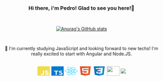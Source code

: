 <div align="center">
  
 ### Hi there, i'm Pedro! Glad to see you here!👋
  
</div>

<br>
 
<div align="center">
  
[![Anurag's GitHub stats](https://github-readme-stats.vercel.app/api?username=pedrorodriguesh&theme=vue-dark)](https://github.com/anuraghazra/github-readme-stats)
  
</div>

<br>

<div align="center">

🔭 I'm currently studying JavaScript and looking forward to new techs! I'm really excited to start with Angular and Node.JS.
  
</div>

<div style="display: inline_block" align="center"><br>
  <img align="center" alt="Rafa-Js" height="30" width="40" src="https://raw.githubusercontent.com/devicons/devicon/master/icons/javascript/javascript-plain.svg">
  <img align="center" alt="Rafa-Ts" height="30" width="40" src="https://raw.githubusercontent.com/devicons/devicon/master/icons/typescript/typescript-plain.svg">
  <img align="center" alt="Rafa-React" height="30" width="40" src="https://raw.githubusercontent.com/devicons/devicon/master/icons/react/react-original.svg">
  <img align="center" alt="Rafa-HTML" height="30" width="40" src="https://raw.githubusercontent.com/devicons/devicon/master/icons/html5/html5-original.svg">
  <img align="center" alt="Rafa-CSS" height="30" width="40" src="https://raw.githubusercontent.com/devicons/devicon/master/icons/css3/css3-original.svg">
  <img align="center" width="40" height="30" <img src="https://cdn.jsdelivr.net/gh/devicons/devicon/icons/angularjs/angularjs-plain.svg" />
  <img align="center" widht="40" height="30"src="https://cdn.jsdelivr.net/gh/devicons/devicon/icons/nodejs/nodejs-plain.svg" />

</div>

